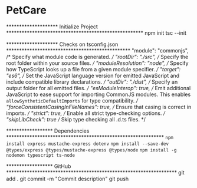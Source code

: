 # PetCare

******************** Initialize Project *****************************************************
npm init
tsc --init


******************** Checks on tsconfig.json ************************************************
"module": "commonjs",                                /* Specify what module code is generated. */
"rootDir": "./src",                                  /* Specify the root folder within your source files. */
"moduleResolution": "node",                       /* Specify how TypeScript looks up a file from a given module specifier. */
"target": "es6",                                  /* Set the JavaScript language version for emitted JavaScript and include compatible library declarations. */
"outDir": "./dist",                                   /* Specify an output folder for all emitted files. */
"esModuleInterop": true,    /* Emit additional JavaScript to ease support for importing CommonJS modules. This enables `allowSyntheticDefaultImports` for type compatibility. */
"forceConsistentCasingInFileNames": true,            /* Ensure that casing is correct in imports. */
"strict": true,                                      /* Enable all strict type-checking options. */
"skipLibCheck": true                                 /* Skip type checking all .d.ts files. */


****************** Dependencies *************************************************************
`npm install express mustache-express dotenv`
`npm install --save-dev @types/express @types/mustache-express @types/node`
`npm install -g nodemon typescript ts-node`

****************** GitHub ******************************************************************
git add .
git commit -m "Commit description"
git push